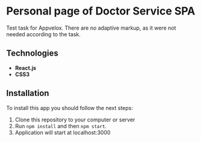 # Personal page of Doctor Service SPA

Test task for Appvelox. There are no adaptive markup, as it were not needed according to the task.
  
## Technologies
  * **React.js**
  * **CSS3**

## Installation

To install this app you should follow the next steps:
1. Clone this repository to your computer or server
2. Run `npm install` and then `npm start`.
3. Application will start at localhost:3000

